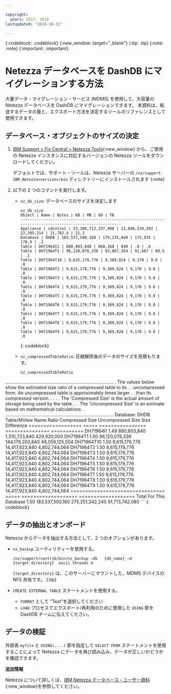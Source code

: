 ```yaml
---

copyright:
  years: 2017, 2018
lastupdated: "2018-10-31"

---
```

{:codeblock: .codeblock}
{:new_window: target="_blank"}
{:tip: .tip}
{:note: .note}
{:important: .important}

# Netezza データベースを DashDB にマイグレーションする方法

大量データ・マイグレーション・サービス (MDMS) を使用して、大容量の Netezza データベースを DashDB にマイグレーションできます。 本資料は、転送するデータの量と、エクスポート方法を決定するツールのリファレンスとして使用できます。

## データベース・オブジェクトのサイズの決定
1. [IBM Support > Fix Central > Netezza Tools](https://www-945.ibm.com/support/fixcentral/options?selectionBean.selectedTab=find&selection=ibm%2fInformation+Management%3bPureData+System+for+Analytics%3bibm%2fInformation+Management%2fNetezza+Tools){:new_window} から、ご使用の Netezza インスタンスに対応するバージョンの Netezza ツールをダウンロードしてください。

   デフォルトでは、サポート・ツールは、Netezza サーバーの `/nz/support-IBM_Netezza<version>/bin` ディレクトリーにインストールされます
   {:note}

2. 以下の 2 つのコマンドを実行します。
   - `nz_db_size`: データベースのサイズを決定します

     ```
     nz_db_size
     Object | Name | Bytes | KB | MB | GB | TB
     -----------------------------------------------------------------------------------------------------------
     Appliance | cdcntze1 | 23,388,712,337,408 | 22,840,539,392 | 22,305,214 | 21,782.4 | 21.3
     Database | DHDB | 183,537,500,160 | 179,235,840 | 175,035 | 170.9 | .2
     Table | DH71964I1 | 880,803,840 | 860,160 | 840 | .8 | .0
     Table | DH71964T1 | 96,120,078,336 | 93,867,264 | 91,667 | 89.5 | .1
     Table | DH71964T10 | 9,615,179,776 | 9,389,824 | 9,170 | 9.0 | .0
     Table | DH71964T2 | 9,615,179,776 | 9,389,824 | 9,170 | 9.0 | .0
     Table | DH71964T3 | 9,615,179,776 | 9,389,824 | 9,170 | 9.0 | .0
     Table | DH71964T4 | 9,615,179,776 | 9,389,824 | 9,170 | 9.0 | .0
     Table | DH71964T5 | 9,615,179,776 | 9,389,824 | 9,170 | 9.0 | .0
     Table | DH71964T6 | 9,615,179,776 | 9,389,824 | 9,170 | 9.0 | .0
     Table | DH71964T7 | 9,615,179,776 | 9,389,824 | 9,170 | 9.0 | .0
     Table | DH71964T8 | 9,615,179,776 | 9,389,824 | 9,170 | 9.0 | .0
     Table | DH71964T9 | 9,615,179,776 | 9,389,824 | 9,170 | 9.0 | .0
     ```
     {: codeblock}

   - `nz_compressedTableRatio`: 圧縮解除後のデータのサイズを見積もります。

      ```
      nz_compressedTableRatio
  ....................................................................................
      . The values below show the estimated size ratio of a compressed table to its .
      . uncompressed form. An uncompressed table is approximately <ratio> times larger .
      . than its compressed version. .
      . .
      . The 'Compressed Size' is the actual amount of storage being used by the table. .
      . The 'Uncompressed Size' is an estimate based on mathematical calculations. .
      ....................................................................................
      Database: DHDB
      Table/MView Name Ratio Compressed Size Uncompressed Size Size Difference
      ================== ===== ================ =============== ===========
      DH71964I1 1.49 880,803,840 1,310,723,840 429,920,000
      DH71964T1 1.50 96,120,078,336 144,179,203,840 48,059,125,504
      DH71964T10 1.50 9,615,179,776 14,417,923,840 4,802,744,064
      DH71964T2 1.50 9,615,179,776 14,417,923,840 4,802,744,064
      DH71964T3 1.50 9,615,179,776 14,417,923,840 4,802,744,064
      DH71964T4 1.50 9,615,179,776 14,417,923,840 4,802,744,064
      DH71964T5 1.50 9,615,179,776 14,417,923,840 4,802,744,064
      DH71964T6 1.50 9,615,179,776 14,417,923,840 4,802,744,064
      DH71964T7 1.50 9,615,179,776 14,417,923,840 4,802,744,064
      DH71964T8 1.50 9,615,179,776 14,417,923,840 4,802,744,064
      DH71964T9 1.50 9,615,179,776 14,417,923,840 4,802,744,064
      ================================ ===== =================== ===================
      Total For This Database 1.50 183,537,500,160 275,251,242,240 91,713,742,080
      ```
      {: codeblock}

## データの抽出とオンボード

Netezza からデータを抽出する方法として、2 つのオプションがあります。
- `nz_backup` ユーティリティーを使用する。
   ```
   /nz/support/contrib/bin/nz_backup –db   {db_name} –d  {target_directory}  ascii threads 4
   ```

   `{target_directory}` は、このサーバーにマウントした、MDMS デバイスの NFS 共有です。
   {:tip}

- `CREATE EXTERNAL TABLE` ステートメントを使用する。
   - `FORMAT` として ”Text”を選択してください
   - `LOAD` プロセスでエクスポート/再利用のために使用した `USING` 節を DashDB チームに伝えてください。


## データの検証
外部表 `myfile` と `USING(....)` 節を指定して `SELECT FROM` ステートメントを使用することによって Netezza にデータを再び読み込み、データが正しいかどうかを確認できます。

**追加情報**

Netezza について詳しくは、[IBM Netezza データベース・ユーザー資料](https://www.ibm.com/support/knowledgecenter/en/SSULQD_7.2.1/com.ibm.nz.dbu.doc/c_dbuser_plg_overview.html){:new_window}を参照してください。
